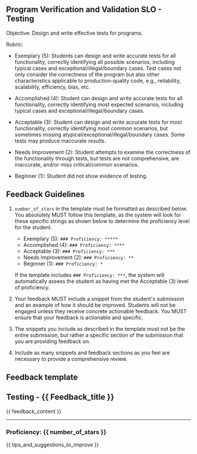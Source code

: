 ## Program Verification and Validation SLO - Testing

Objective: Design and write effective tests for programs.

Rubric:

- Exemplary (5): Students can design and write accurate tests for all functionality, correctly identifying all possible scenarios, including typical cases and exceptional/illegal/boundary cases. Test cases not only consider the correctness of the program but also other characteristics applicable to production-quality code, e.g., reliability, scalability, efficiency, bias, etc.

- Accomplished (4): Student can design and write accurate tests for all functionality, correctly identifying most expected scenarios, including typical cases and exceptional/illegal/boundary cases.

- Acceptable (3): Student can design and write accurate tests for most functionality, correctly identifying most common scenarios, but sometimes missing atypical/exceptional/illegal/boundary cases. Some tests may produce inaccurate results.

- Needs Improvement (2): Student attempts to examine the correctness of the functionality through tests, but tests are not comprehensive, are inaccurate, and/or miss critical/common scenarios.

- Beginner (1): Student did not show evidence of testing.

## Feedback Guidelines

1. `number_of_stars` in the template must be formatted as described below. You absolutely MUST follow this template, as the system will look for these specific strings as shown below to determine the proficiency level for the student.

   - Exemplary (5): `### Proficiency: *****`
   - Accomplished (4): `### Proficiency: ****`
   - Acceptable (3): `### Proficiency: ***`
   - Needs Improvement (2): `### Proficiency: **`
   - Beginner (1): `### Proficiency: *`

   If the template includes `### Proficiency: ***`, the system will automatically assess the student as having met the Acceptable (3) level of proficiency.

2. Your feedback MUST include a snippet from the student's submission and an example of how it should be improved. Students will not be engaged unless they receive concrete actionable feedback. You MUST ensure that your feedback is actionable and specific.

3. The snippets you include as described in the template must not be the entire submission, but rather a specific section of the submission that you are providing feedback on.

4. Include as many snippets and feedback sections as you feel are necessary to provide a comprehensive review.

## Feedback template

<!-- Template starts from here -->

## Testing - {{ Feedback_title }}

{{ feedback_content }}

---

### Proficiency: {{ number_of_stars }}

{{ tips_and_suggestions_to_improve }}
